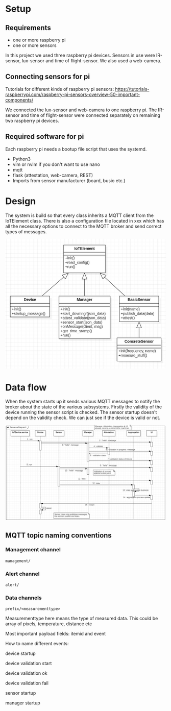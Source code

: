 # Setup

## Requirements

- one or more raspberry pi
- one or more sensors

In this project we used three raspberry pi devices. Sensors in use were IR-sensor, lux-sensor and time of flight-sensor. We also used a web-camera.

## Connecting sensors for pi

Tutorials for different kinds of raspberry pi sensors:
https://tutorials-raspberrypi.com/raspberry-pi-sensors-overview-50-important-components/

We connected the lux-sensor and web-camera to one raspberry pi. The IR-sensor and time of flight-sensor were connected separately on remaining two raspberry pi devices.

## Required software for pi

Each raspberry pi needs a bootup file script that uses the systemd.

- Python3
- vim or nvim if you don't want to use nano
- mqtt
- flask (attestation, web-camera, REST)
- Imports from sensor manufacturer (board, busio etc.)

##

# Design

The system is build so that every class inherits a MQTT client from the IoTElement class. There is also a configuration file located in xxx which has all the necessary options to connect to the MQTT broker and send correct types of messages.

![device class diagram](documentation/pics/insidedevice.JPG)

# Data flow

When the system starts up it sends various MQTT messages to notify the broker about the state of the various subsystems. Firstly the validity of the device running the sensor script is checked. The sensor startup doesn't depend on the validity check. We can just see if the device is valid or not.

![sequence diagram](documentation/pics/devicesequence.JPG)

## MQTT topic naming conventions


### Management channel

```
management/
```

### Alert channel

```
alert/
```

### Data channels

```
prefix/<measurementtype>
```

Measurementtype here means the type of measured data. This could be array of pixels, temperature, distance etc

Most important payload fields:
itemid and event

How to name different events:

device startup

device validation start

device validation ok

device validation fail

sensor startup

manager startup
